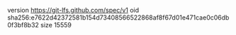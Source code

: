 version https://git-lfs.github.com/spec/v1
oid sha256:e7622d42372581b154d73408566522868af8f67d01e471cae0c06db0f3bf8b32
size 15559
